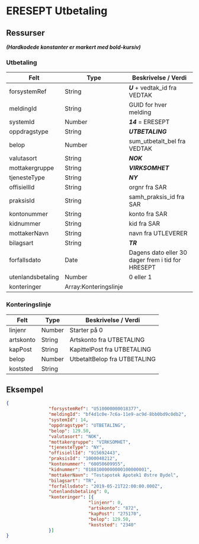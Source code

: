 # ERESEPT Utbetaling

## Ressurser
_**(Hardkodede konstanter er markert med bold-kursiv)**_
### Utbetaling
Felt | Type | Beskrivelse / Verdi
-----|------ |-------------------
forsystemRef|String| _**U**_ + vedtak_id fra VEDTAK
meldingId | String | GUID for hver melding
systemId | Number | _**14**_ = ERESEPT
oppdragstype|String| _**UTBETALING**_
belop | Number | sum_utbetalt_bel fra VEDTAK
valutasort|String| **_NOK_**
mottakergruppe|String| _**VIRKSOMHET**_
tjenesteType|String| _**NY**_
offisiellId |String | orgnr fra SAR 
praksisId | String | samh_praksis_id fra SAR
kontonummer | String | konto fra SAR
kidnummer | String | kid fra SAR
mottakerNavn | String | navn fra UTLEVERER 
bilagsart | String | _**TR**_
forfallsdato | Date| Dagens dato eller 30 dager frem i tid for HRESEPT 
utenlandsbetaling | Number | 0 eller 1
konteringer | Array:Konteringslinje |

### Konteringslinje
Felt | Type | Beskrivelse / Verdi
-----|----- |--------------------
linjenr | Number | Starter på 0
artskonto | String | Artskonto fra UTBETALING
kapPost | String | KapittelPost fra UTBETALING
belop | Number | UtbetaltBelop fra UTBETALING
koststed | String | 
 


## Eksempel

```json
{
                "forsystemRef": "U510000000018377",
                "meldingId": "bf4d1c0e-7c6a-11e9-ac9d-8bb0bd9c0db2",
                "systemId": 14,
                "oppdragstype": "UTBETALING",
                "belop": 129.50,
                "valutasort": "NOK",
                "mottakergruppe": "VIRKSOMHET",
                "tjenesteType": "NY",
                "offisiellId": "915692443",
                "praksisId": "1000048212",
                "kontonummer": "60050609955",
                "kidnummer": "01881000000000100000001",
                "mottakerNavn": "Testapotek Apotek1 Østre Bydel",
                "bilagsart": "TR",
                "forfallsdato": "2019-05-21T22:00:00.000Z",
                "utenlandsbetaling": 0,
                "konteringer": [{
                               "linjenr": 0,
                               "artskonto": "872",
                               "kapPost": "275170",
                               "belop": 129.50,
                               "koststed": "2340"
                }]
}

```

